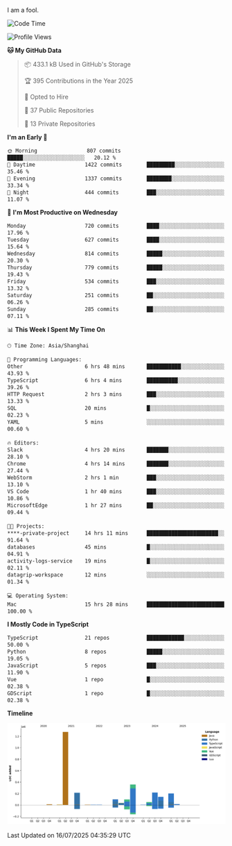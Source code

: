 I am a fool.

<!--START_SECTION:waka-->
![Code Time](http://img.shields.io/badge/Code%20Time-3%2C295%20hrs%2043%20mins-blue)

![Profile Views](http://img.shields.io/badge/Profile%20Views-1-blue)

**🐱 My GitHub Data** 

> 📦 433.1 kB Used in GitHub's Storage 
 > 
> 🏆 395 Contributions in the Year 2025
 > 
> 💼 Opted to Hire
 > 
> 📜 37 Public Repositories 
 > 
> 🔑 13 Private Repositories 
 > 
**I'm an Early 🐤** 

```text
🌞 Morning                807 commits         █████░░░░░░░░░░░░░░░░░░░░   20.12 % 
🌆 Daytime                1422 commits        █████████░░░░░░░░░░░░░░░░   35.46 % 
🌃 Evening                1337 commits        ████████░░░░░░░░░░░░░░░░░   33.34 % 
🌙 Night                  444 commits         ███░░░░░░░░░░░░░░░░░░░░░░   11.07 % 
```
📅 **I'm Most Productive on Wednesday** 

```text
Monday                   720 commits         ████░░░░░░░░░░░░░░░░░░░░░   17.96 % 
Tuesday                  627 commits         ████░░░░░░░░░░░░░░░░░░░░░   15.64 % 
Wednesday                814 commits         █████░░░░░░░░░░░░░░░░░░░░   20.30 % 
Thursday                 779 commits         █████░░░░░░░░░░░░░░░░░░░░   19.43 % 
Friday                   534 commits         ███░░░░░░░░░░░░░░░░░░░░░░   13.32 % 
Saturday                 251 commits         ██░░░░░░░░░░░░░░░░░░░░░░░   06.26 % 
Sunday                   285 commits         ██░░░░░░░░░░░░░░░░░░░░░░░   07.11 % 
```


📊 **This Week I Spent My Time On** 

```text
🕑︎ Time Zone: Asia/Shanghai

💬 Programming Languages: 
Other                    6 hrs 48 mins       ███████████░░░░░░░░░░░░░░   43.93 % 
TypeScript               6 hrs 4 mins        ██████████░░░░░░░░░░░░░░░   39.26 % 
HTTP Request             2 hrs 3 mins        ███░░░░░░░░░░░░░░░░░░░░░░   13.33 % 
SQL                      20 mins             █░░░░░░░░░░░░░░░░░░░░░░░░   02.23 % 
YAML                     5 mins              ░░░░░░░░░░░░░░░░░░░░░░░░░   00.60 % 

🔥 Editors: 
Slack                    4 hrs 20 mins       ███████░░░░░░░░░░░░░░░░░░   28.10 % 
Chrome                   4 hrs 14 mins       ███████░░░░░░░░░░░░░░░░░░   27.44 % 
WebStorm                 2 hrs 1 min         ███░░░░░░░░░░░░░░░░░░░░░░   13.10 % 
VS Code                  1 hr 40 mins        ███░░░░░░░░░░░░░░░░░░░░░░   10.86 % 
MicrosoftEdge            1 hr 27 mins        ██░░░░░░░░░░░░░░░░░░░░░░░   09.44 % 

🐱‍💻 Projects: 
****-private-project     14 hrs 11 mins      ███████████████████████░░   91.64 % 
databases                45 mins             █░░░░░░░░░░░░░░░░░░░░░░░░   04.91 % 
activity-logs-service    19 mins             █░░░░░░░░░░░░░░░░░░░░░░░░   02.11 % 
datagrip-workspace       12 mins             ░░░░░░░░░░░░░░░░░░░░░░░░░   01.34 % 

💻 Operating System: 
Mac                      15 hrs 28 mins      █████████████████████████   100.00 % 
```

**I Mostly Code in TypeScript** 

```text
TypeScript               21 repos            ████████████░░░░░░░░░░░░░   50.00 % 
Python                   8 repos             █████░░░░░░░░░░░░░░░░░░░░   19.05 % 
JavaScript               5 repos             ███░░░░░░░░░░░░░░░░░░░░░░   11.90 % 
Vue                      1 repo              █░░░░░░░░░░░░░░░░░░░░░░░░   02.38 % 
GDScript                 1 repo              █░░░░░░░░░░░░░░░░░░░░░░░░   02.38 % 
```



**Timeline**

![Lines of Code chart](https://raw.githubusercontent.com/VeejaLiu/VeejaLiu/master/assets/bar_graph.png)


 Last Updated on 16/07/2025 04:35:29 UTC
<!--END_SECTION:waka-->
